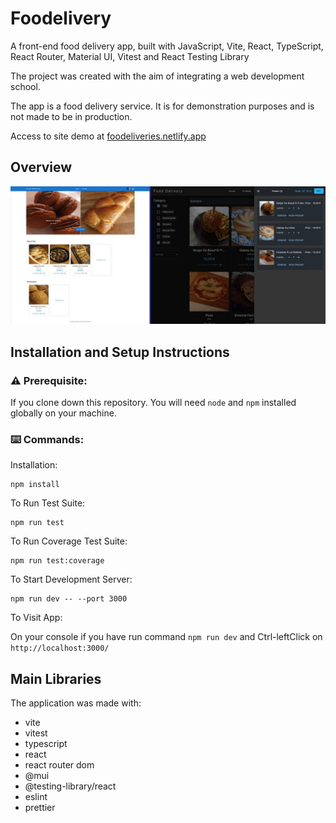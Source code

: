 # Foodelivery

A front-end food delivery app, built with JavaScript, Vite, React, TypeScript, React Router, Material UI, Vitest and React Testing Library

The project was created with the aim of integrating a web development school.

The app is a food delivery service. It is for demonstration purposes and is not made to be in production.

Access to site demo at [foodeliveries.netlify.app](https://foodeliveries.netlify.app/)

## Overview

![home and cart page](./screenshots/home_and_cart_pages.jpg)

## Installation and Setup Instructions

### ⚠️ Prerequisite:

If you clone down this repository. You will need `node` and `npm` installed globally on your machine.

### ⌨️ Commands:

Installation:

```
npm install
```

To Run Test Suite:

```
npm run test
```

To Run Coverage Test Suite:

```
npm run test:coverage
```

To Start Development Server:

``` 
npm run dev -- --port 3000
```

To Visit App:

On your console if you have run command `npm run dev` and Ctrl-leftClick on `http://localhost:3000/`

## Main Libraries

The application was made with:

- vite
- vitest
- typescript
- react
- react router dom
- @mui
- @testing-library/react
- eslint
- prettier
